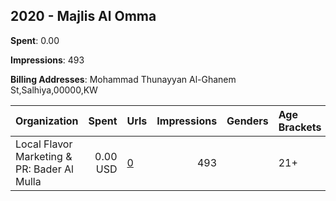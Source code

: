 ## 2020 - Majlis Al Omma 
**Spent**: 0.00

**Impressions**: 493

**Billing Addresses**: Mohammad Thunayyan Al-Ghanem St,Salhiya,00000,KW

|Organization|Spent|Urls|Impressions|Genders|Age Brackets|Country Codes|
|:---|---:|:---|---:|:---|:---|:---|
|Local Flavor Marketing & PR: Bader Al Mulla|0.00 USD|[0](https://www.snap.com/political-ads/asset/ad2351400de05c046122f784fc0e3b965b8c931b99defd31a472f57faad6a201?mediaType=jpg)|493||21+|kuwait|
